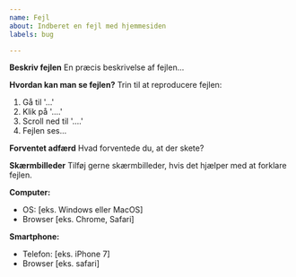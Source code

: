 ```yaml
---
name: Fejl
about: Indberet en fejl med hjemmesiden
labels: bug

---
```


**Beskriv fejlen**
En præcis beskrivelse af fejlen...

**Hvordan kan man se fejlen?**
Trin til at reproducere fejlen:
1. Gå til '...'
2. Klik på '....'
3. Scroll ned til '....'
4. Fejlen ses...

**Forventet adfærd**
Hvad forventede du, at der skete?

**Skærmbilleder**
Tilføj gerne skærmbilleder, hvis det hjælper med at forklare fejlen.

**Computer:**
 - OS: [eks. Windows eller MacOS]
 - Browser [eks. Chrome, Safari]

**Smartphone:**
 - Telefon: [eks. iPhone 7]
 - Browser [eks. safari]
